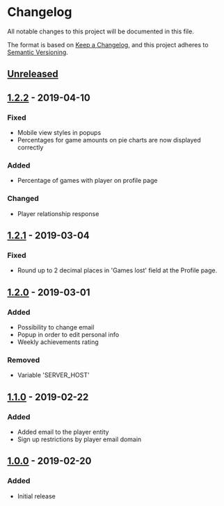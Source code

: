 # Changelog
All notable changes to this project will be documented in this file.

The format is based on [Keep a Changelog](https://keepachangelog.com/en/1.0.0/),
and this project adheres to [Semantic Versioning](https://semver.org/spec/v2.0.0.html).

## [Unreleased]


## [1.2.2] - 2019-04-10
### Fixed
- Mobile view styles in popups
- Percentages for game amounts on pie charts are now displayed correctly

### Added
- Percentage of games with player on profile page

### Changed
- Player relationship response


## [1.2.1] - 2019-03-04
### Fixed
- Round up to 2 decimal places in 'Games lost' field at the Profile page.


## [1.2.0] - 2019-03-01
### Added
- Possibility to change email
- Popup in order to edit personal info
- Weekly achievements rating

### Removed
- Variable 'SERVER_HOST'


## [1.1.0] - 2019-02-22
### Added
- Added email to the player entity
- Sign up restrictions by player email domain


## [1.0.0] - 2019-02-20
### Added
- Initial release

[Unreleased]: https://github.com/zensoftio/ZenKicker/compare/v1.2.2...HEAD
[1.2.2]: https://github.com/zensoftio/ZenKicker/compare/v1.2.1...v1.2.2
[1.2.1]: https://github.com/zensoftio/ZenKicker/compare/v1.2.0...v1.2.1
[1.2.0]: https://github.com/zensoftio/ZenKicker/compare/v1.1.0...v1.2.0
[1.1.0]: https://github.com/zensoftio/ZenKicker/compare/v1.0.0...v1.1.0
[1.0.0]: https://github.com/zensoftio/ZenKicker/releases/tag/v1.0.0